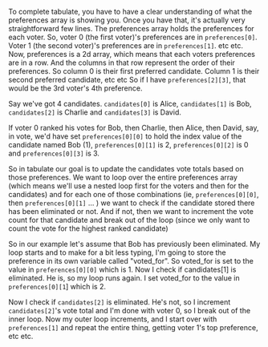To complete tabulate, you have to have a clear understanding of what the preferences array is showing you.  Once you have that, it's actually very straightforward few lines.
The preferences array holds the preferences for each voter.  So, voter 0 (the first voter)'s preferences are in `preferences[0]`.  Voter 1 (the second voter)'s preferences are in `preferences[1]`.  etc etc.
Now, preferences is a 2d array, which means that each voters preferences are in a row.  And the columns in that row represent the order of their preferences.  So column 0 is their first preferred candidate.  Column 1 is their second preferred candidate, etc etc
So if I have `preferences[2][3]`, that would be the 3rd voter's 4th preference.

Say we've got 4 candidates.  `candidates[0]` is Alice, `candidates[1]` is Bob, `candidates[2]` is Charlie and `candidates[3]` is David.

If voter 0 ranked his votes for Bob, then Charlie, then Alice, then David, say, in vote, we'd have set `preferences[0][0]` to  hold the index value of the candidate named Bob (1), `preferences[0][1]` is 2, `preferences[0][2]` is 0 and `preferences[0][3]` is 3.

So in tabulate our goal is to update the candidates vote totals based on those preferences. We want to loop over the entire preferences array (which means we'll use a nested loop first for the voters and then for the candidates) and for each one of those combinations (ie, `preferences[0][0]`, then `preferences[0][1]` ... ) we want to check if the candidate stored there has been eliminated or not.  And if not, then we want to increment the vote count for that candidate and break out of the loop (since we only want to count the vote for the highest ranked candidate)

So in our example let's assume that Bob has previously been eliminated.
My loop starts and to make for a bit less typing, I'm going to store the preference in its own variable called "voted_for".
So voted_for is set to the value in `preferences[0][0]` which is 1.  Now I check if candidates[1] is eliminated.  He is, so my loop runs again.  I set voted_for to the value in `preferences[0][1`]  which is 2.

Now I check if `candidates[2]` is eliminated.  He's not, so I increment `candidates[2]`'s vote total and I'm done with voter 0, so I break out of the inner loop.   Now my outer loop increments, and I start over with `preferences[1]`  and repeat the entire thing, getting voter 1's top preference, etc etc.
